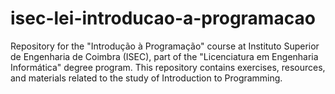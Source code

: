 # isec-lei-introducao-a-programacao
Repository for the "Introdução à Programação" course at Instituto Superior de Engenharia de Coimbra (ISEC), part of the "Licenciatura em Engenharia Informática" degree program. This repository contains exercises, resources, and materials related to the study of Introduction to Programming.
